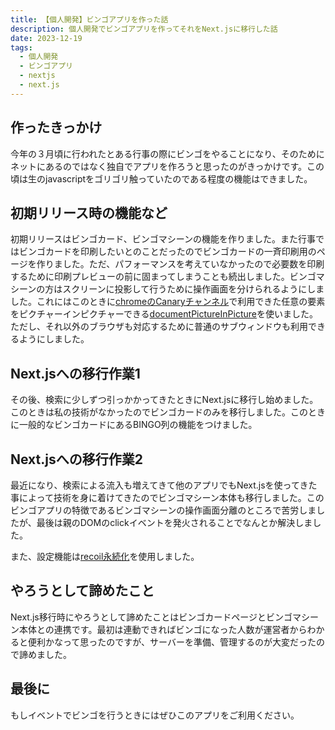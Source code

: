 ```yaml
---
title: 【個人開発】ビンゴアプリを作った話
description: 個人開発でビンゴアプリを作ってそれをNext.jsに移行した話
date: 2023-12-19
tags:
  - 個人開発
  - ビンゴアプリ
  - nextjs
  - next.js
---
```


## 作ったきっかけ

今年の３月頃に行われたとある行事の際にビンゴをやることになり、そのためにネットにあるのではなく独自でアプリを作ろうと思ったのがきっかけです。この頃は生のjavascriptをゴリゴリ触っていたのである程度の機能はできました。

## 初期リリース時の機能など

初期リリースはビンゴカード、ビンゴマシーンの機能を作りました。また行事ではビンゴカードを印刷したいとのことだったのでビンゴカードの一斉印刷用のページを作りました。ただ、パフォーマンスを考えていなかったので必要数を印刷するために印刷プレビューの前に固まってしまうことも続出しました。ビンゴマシーンの方はスクリーンに投影して行うために操作画面を分けられるようにしました。これにはこのときに[chromeのCanaryチャンネル](https://www.google.com/intl/ja/chrome/canary/)で利用できた任意の要素をピクチャーインピクチャーできる[documentPictureInPicture](https://developer.mozilla.org/en-US/docs/Web/API/DocumentPictureInPicture)を使いました。ただし、それ以外のブラウザも対応するために普通のサブウィンドウも利用できるようにしました。

## Next.jsへの移行作業1

その後、検索に少しずつ引っかかってきたときにNext.jsに移行し始めました。このときは私の技術がなかったのでビンゴカードのみを移行しました。このときに一般的なビンゴカードにあるBINGO列の機能をつけました。

## Next.jsへの移行作業2

最近になり、検索による流入も増えてきて他のアプリでもNext.jsを使ってきた事によって技術を身に着けてきたのでビンゴマシーン本体も移行しました。このビンゴアプリの特徴であるビンゴマシーンの操作画面分離のところで苦労しましたが、最後は親のDOMのclickイベントを発火されることでなんとか解決しました。

また、設定機能は[recoil永続化](./20231031-recoil)を使用しました。

## やろうとして諦めたこと

Next.js移行時にやろうとして諦めたことはビンゴカードページとビンゴマシーン本体との連携です。最初は連動できればビンゴになった人数が運営者からわかると便利かなって思ったのですが、サーバーを準備、管理するのが大変だったので諦めました。

## 最後に

もしイベントでビンゴを行うときにはぜひこのアプリをご利用ください。
